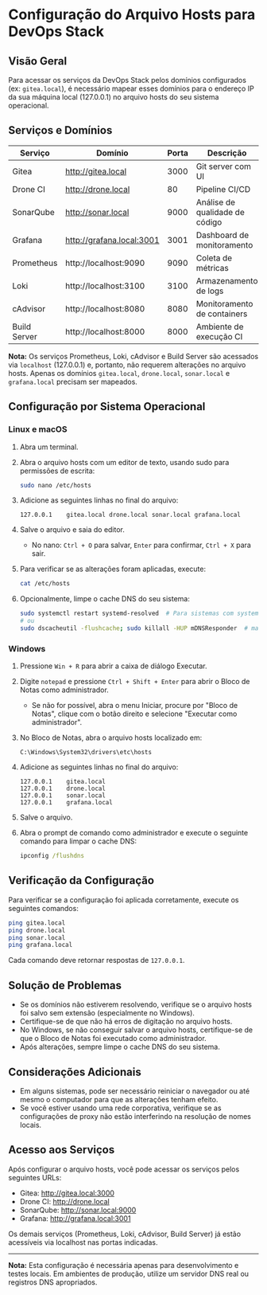 # Configuração do Arquivo Hosts para DevOps Stack

## Visão Geral

Para acessar os serviços da DevOps Stack pelos domínios configurados (ex: `gitea.local`), é necessário mapear esses domínios para o endereço IP da sua máquina local (127.0.0.1) no arquivo hosts do seu sistema operacional.

## Serviços e Domínios

| Serviço       | Domínio                 | Porta  | Descrição                     |
|---------------|-------------------------|--------|-------------------------------|
| Gitea         | http://gitea.local      | 3000   | Git server com UI            |
| Drone CI      | http://drone.local      | 80     | Pipeline CI/CD               |
| SonarQube     | http://sonar.local      | 9000   | Análise de qualidade de código |
| Grafana       | http://grafana.local:3001 | 3001 | Dashboard de monitoramento   |
| Prometheus    | http://localhost:9090   | 9090   | Coleta de métricas           |
| Loki          | http://localhost:3100   | 3100   | Armazenamento de logs        |
| cAdvisor      | http://localhost:8080   | 8080   | Monitoramento de containers  |
| Build Server  | http://localhost:8000   | 8000   | Ambiente de execução CI      |

**Nota:** Os serviços Prometheus, Loki, cAdvisor e Build Server são acessados via `localhost` (127.0.0.1) e, portanto, não requerem alterações no arquivo hosts. Apenas os domínios `gitea.local`, `drone.local`, `sonar.local` e `grafana.local` precisam ser mapeados.

## Configuração por Sistema Operacional

### Linux e macOS

1. Abra um terminal.
2. Abra o arquivo hosts com um editor de texto, usando sudo para permissões de escrita:

   ```bash
   sudo nano /etc/hosts
   ```

3. Adicione as seguintes linhas no final do arquivo:

   ```
   127.0.0.1    gitea.local drone.local sonar.local grafana.local
   ```

4. Salve o arquivo e saia do editor.

   - No nano: `Ctrl + O` para salvar, `Enter` para confirmar, `Ctrl + X` para sair.

5. Para verificar se as alterações foram aplicadas, execute:

   ```bash
   cat /etc/hosts
   ```

6. Opcionalmente, limpe o cache DNS do seu sistema:

   ```bash
   sudo systemctl restart systemd-resolved  # Para sistemas com systemd
   # ou
   sudo dscacheutil -flushcache; sudo killall -HUP mDNSResponder  # macOS
   ```

### Windows

1. Pressione `Win + R` para abrir a caixa de diálogo Executar.
2. Digite `notepad` e pressione `Ctrl + Shift + Enter` para abrir o Bloco de Notas como administrador.

   - Se não for possível, abra o menu Iniciar, procure por "Bloco de Notas", clique com o botão direito e selecione "Executar como administrador".

3. No Bloco de Notas, abra o arquivo hosts localizado em:

   ```
   C:\Windows\System32\drivers\etc\hosts
   ```

4. Adicione as seguintes linhas no final do arquivo:

   ```
   127.0.0.1    gitea.local
   127.0.0.1    drone.local
   127.0.0.1    sonar.local
   127.0.0.1    grafana.local
   ```

5. Salve o arquivo.

6. Abra o prompt de comando como administrador e execute o seguinte comando para limpar o cache DNS:

   ```cmd
   ipconfig /flushdns
   ```

## Verificação da Configuração

Para verificar se a configuração foi aplicada corretamente, execute os seguintes comandos:

```bash
ping gitea.local
ping drone.local
ping sonar.local
ping grafana.local
```

Cada comando deve retornar respostas de `127.0.0.1`.

## Solução de Problemas

- Se os domínios não estiverem resolvendo, verifique se o arquivo hosts foi salvo sem extensão (especialmente no Windows).
- Certifique-se de que não há erros de digitação no arquivo hosts.
- No Windows, se não conseguir salvar o arquivo hosts, certifique-se de que o Bloco de Notas foi executado como administrador.
- Após alterações, sempre limpe o cache DNS do seu sistema.

## Considerações Adicionais

- Em alguns sistemas, pode ser necessário reiniciar o navegador ou até mesmo o computador para que as alterações tenham efeito.
- Se você estiver usando uma rede corporativa, verifique se as configurações de proxy não estão interferindo na resolução de nomes locais.

## Acesso aos Serviços

Após configurar o arquivo hosts, você pode acessar os serviços pelos seguintes URLs:

- Gitea: http://gitea.local:3000
- Drone CI: http://drone.local
- SonarQube: http://sonar.local:9000
- Grafana: http://grafana.local:3001

Os demais serviços (Prometheus, Loki, cAdvisor, Build Server) já estão acessíveis via localhost nas portas indicadas.

---

**Nota:** Esta configuração é necessária apenas para desenvolvimento e testes locais. Em ambientes de produção, utilize um servidor DNS real ou registros DNS apropriados.